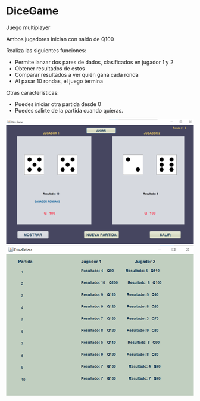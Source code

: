 # DiceGame
Juego multiplayer

Ambos jugadores inician con saldo de Q100

Realiza las siguientes funciones:
- Permite lanzar dos pares de dados, clasificados en jugador 1 y 2
- Obtener resultados de estos
- Comparar resultados a ver quién gana cada ronda
- Al pasar 10 rondas, el juego termina

Otras características:
- Puedes iniciar otra partida desde 0
- Puedes salirte de la partida cuando quieras.

![alt text](https://github.com/rodrizo/diceGame/blob/master/ss/game1.png)
![alt text](https://github.com/rodrizo/diceGame/blob/master/ss/game2.png)
